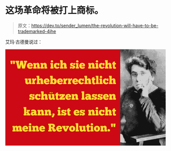 # 这场革命将被打上商标。

> 原文：<https://dev.to/sender_lumen/the-revolution-will-have-to-be-trademarked-4ihe>

艾玛·古德曼说过：

[![](img/cb9a3bdfabdbdb2ee3f6399056d8366e.png)](https://www.google.com/search?hl=de&q=wenn%20ich%20nicht%20dazu%20tanzen%20kann%20ist%20es%20nicht%20meine%20Revolution%20zitat)